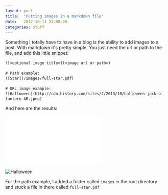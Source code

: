 ```yaml
---
layout: post
title:  "Putting images in a markdown file"
date:   2017-10-11 21:00:00
categories: stuff
---
```


Something I totally have to have in a blog is the ability to add images to a post.  With markdown it's pretty simple.  You just need the url or path to the file, and add this little snippet:

```
![<optional image title>](<image url or path>)

# Path example:
![Star](/images/full-star.pdf)

# URL image example:
![Halloween](http://cdn.history.com/sites/2/2013/10/halloween-jack-o-lantern-AB.jpeg)

```

And here are the results:

![Star](/images/full-star.pdf)

![Halloween](http://cdn.history.com/sites/2/2013/10/halloween-jack-o-lantern-AB.jpeg)


For the path example, I added a folder called `images` in the root directory and stuck a file in there called `full-star.pdf`
<br>
<br>







